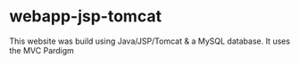# webapp-jsp-tomcat
This website was build using Java/JSP/Tomcat &amp; a MySQL database. It uses the MVC Pardigm

